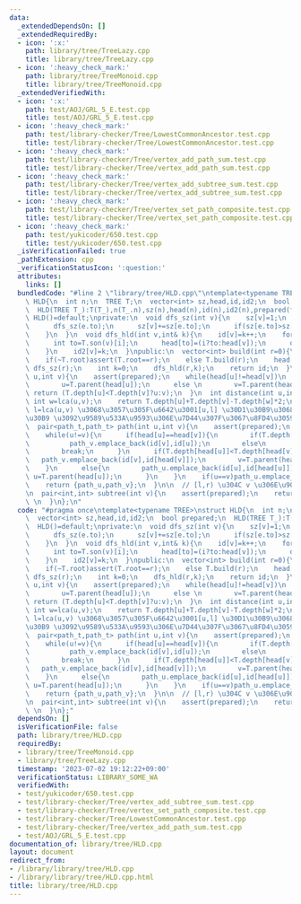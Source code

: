 ```yaml
---
data:
  _extendedDependsOn: []
  _extendedRequiredBy:
  - icon: ':x:'
    path: library/tree/TreeLazy.cpp
    title: library/tree/TreeLazy.cpp
  - icon: ':heavy_check_mark:'
    path: library/tree/TreeMonoid.cpp
    title: library/tree/TreeMonoid.cpp
  _extendedVerifiedWith:
  - icon: ':x:'
    path: test/AOJ/GRL_5_E.test.cpp
    title: test/AOJ/GRL_5_E.test.cpp
  - icon: ':heavy_check_mark:'
    path: test/library-checker/Tree/LowestCommonAncestor.test.cpp
    title: test/library-checker/Tree/LowestCommonAncestor.test.cpp
  - icon: ':heavy_check_mark:'
    path: test/library-checker/Tree/vertex_add_path_sum.test.cpp
    title: test/library-checker/Tree/vertex_add_path_sum.test.cpp
  - icon: ':heavy_check_mark:'
    path: test/library-checker/Tree/vertex_add_subtree_sum.test.cpp
    title: test/library-checker/Tree/vertex_add_subtree_sum.test.cpp
  - icon: ':heavy_check_mark:'
    path: test/library-checker/Tree/vertex_set_path_composite.test.cpp
    title: test/library-checker/Tree/vertex_set_path_composite.test.cpp
  - icon: ':heavy_check_mark:'
    path: test/yukicoder/650.test.cpp
    title: test/yukicoder/650.test.cpp
  _isVerificationFailed: true
  _pathExtension: cpp
  _verificationStatusIcon: ':question:'
  attributes:
    links: []
  bundledCode: "#line 2 \"library/tree/HLD.cpp\"\ntemplate<typename TREE>\nstruct\
    \ HLD{\n  int n;\n  TREE T;\n  vector<int> sz,head,id,id2;\n  bool prepared;\n\
    \  HLD(TREE T_):T(T_),n(T_.n),sz(n),head(n),id(n),id2(n),prepared(false){}\n \
    \ HLD()=default;\nprivate:\n  void dfs_sz(int v){\n    sz[v]=1;\n    for(auto&e:T.son(v)){\n\
    \      dfs_sz(e.to);\n      sz[v]+=sz[e.to];\n      if(sz[e.to]>sz[T.son(v)[0].to])swap(e,T.son(v)[0]);\n\
    \    }\n  }\n  void dfs_hld(int v,int& k){\n    id[v]=k++;\n    for(int i=0;i<T.son(v).size();i++){\n\
    \      int to=T.son(v)[i];\n      head[to]=(i?to:head[v]);\n      dfs_hld(to,k);\n\
    \    }\n    id2[v]=k;\n  }\npublic:\n  vector<int> build(int r=0){\n    assert(!prepared);prepared=true;\n\
    \    if(~T.root)assert(T.root==r);\n    else T.build(r);\n    head[r]=r;\n   \
    \ dfs_sz(r);\n    int k=0;\n    dfs_hld(r,k);\n    return id;\n  }\n\n  int lca(int\
    \ u,int v){\n    assert(prepared);\n    while(head[u]!=head[v])\n      if(T.depth[head[u]]>T.depth[head[v]])\n\
    \        u=T.parent(head[u]);\n      else \n        v=T.parent(head[v]);\n   \
    \ return (T.depth[u]<T.depth[v]?u:v);\n  }\n  int distance(int u,int v){\n   \
    \ int w=lca(u,v);\n    return T.depth[u]+T.depth[v]-T.depth[w]*2;\n  }\n\n  //\
    \ l=lca(u,v) \u3068\u3057\u305F\u6642\u3001[u,l] \u30D1\u30B9\u3068 [v,l] \u30D1\
    \u30B9 \u3092\u9589\u533A\u9593\u306E\u7D44\u307F\u3067\u8FD4\u3059\n  using path_t=vector<pair<int,int>>;\n\
    \  pair<path_t,path_t> path(int u,int v){\n    assert(prepared);\n    path_t path_u,path_v;\n\
    \    while(u!=v){\n      if(head[u]==head[v]){\n        if(T.depth[u]<T.depth[v])\n\
    \          path_v.emplace_back(id[v],id[u]);\n        else\n          path_u.emplace_back(id[u],id[v]);\n\
    \        break;\n      }\n      if(T.depth[head[u]]<T.depth[head[v]]){\n     \
    \   path_v.emplace_back(id[v],id[head[v]]);\n        v=T.parent(head[v]);\n  \
    \    }\n      else{\n        path_u.emplace_back(id[u],id[head[u]]);\n       \
    \ u=T.parent(head[u]);\n      }\n    }\n    if(u==v)path_u.emplace_back(id[u],id[u]);\n\
    \    return {path_u,path_v};\n  }\n\n  // [l,r) \u304C v \u306E\u90E8\u5206\u6728\
    \n  pair<int,int> subtree(int v){\n    assert(prepared);\n    return {id[v],id2[v]};\
    \ \n  }\n};\n"
  code: "#pragma once\ntemplate<typename TREE>\nstruct HLD{\n  int n;\n  TREE T;\n\
    \  vector<int> sz,head,id,id2;\n  bool prepared;\n  HLD(TREE T_):T(T_),n(T_.n),sz(n),head(n),id(n),id2(n),prepared(false){}\n\
    \  HLD()=default;\nprivate:\n  void dfs_sz(int v){\n    sz[v]=1;\n    for(auto&e:T.son(v)){\n\
    \      dfs_sz(e.to);\n      sz[v]+=sz[e.to];\n      if(sz[e.to]>sz[T.son(v)[0].to])swap(e,T.son(v)[0]);\n\
    \    }\n  }\n  void dfs_hld(int v,int& k){\n    id[v]=k++;\n    for(int i=0;i<T.son(v).size();i++){\n\
    \      int to=T.son(v)[i];\n      head[to]=(i?to:head[v]);\n      dfs_hld(to,k);\n\
    \    }\n    id2[v]=k;\n  }\npublic:\n  vector<int> build(int r=0){\n    assert(!prepared);prepared=true;\n\
    \    if(~T.root)assert(T.root==r);\n    else T.build(r);\n    head[r]=r;\n   \
    \ dfs_sz(r);\n    int k=0;\n    dfs_hld(r,k);\n    return id;\n  }\n\n  int lca(int\
    \ u,int v){\n    assert(prepared);\n    while(head[u]!=head[v])\n      if(T.depth[head[u]]>T.depth[head[v]])\n\
    \        u=T.parent(head[u]);\n      else \n        v=T.parent(head[v]);\n   \
    \ return (T.depth[u]<T.depth[v]?u:v);\n  }\n  int distance(int u,int v){\n   \
    \ int w=lca(u,v);\n    return T.depth[u]+T.depth[v]-T.depth[w]*2;\n  }\n\n  //\
    \ l=lca(u,v) \u3068\u3057\u305F\u6642\u3001[u,l] \u30D1\u30B9\u3068 [v,l] \u30D1\
    \u30B9 \u3092\u9589\u533A\u9593\u306E\u7D44\u307F\u3067\u8FD4\u3059\n  using path_t=vector<pair<int,int>>;\n\
    \  pair<path_t,path_t> path(int u,int v){\n    assert(prepared);\n    path_t path_u,path_v;\n\
    \    while(u!=v){\n      if(head[u]==head[v]){\n        if(T.depth[u]<T.depth[v])\n\
    \          path_v.emplace_back(id[v],id[u]);\n        else\n          path_u.emplace_back(id[u],id[v]);\n\
    \        break;\n      }\n      if(T.depth[head[u]]<T.depth[head[v]]){\n     \
    \   path_v.emplace_back(id[v],id[head[v]]);\n        v=T.parent(head[v]);\n  \
    \    }\n      else{\n        path_u.emplace_back(id[u],id[head[u]]);\n       \
    \ u=T.parent(head[u]);\n      }\n    }\n    if(u==v)path_u.emplace_back(id[u],id[u]);\n\
    \    return {path_u,path_v};\n  }\n\n  // [l,r) \u304C v \u306E\u90E8\u5206\u6728\
    \n  pair<int,int> subtree(int v){\n    assert(prepared);\n    return {id[v],id2[v]};\
    \ \n  }\n};"
  dependsOn: []
  isVerificationFile: false
  path: library/tree/HLD.cpp
  requiredBy:
  - library/tree/TreeMonoid.cpp
  - library/tree/TreeLazy.cpp
  timestamp: '2023-07-02 19:12:22+09:00'
  verificationStatus: LIBRARY_SOME_WA
  verifiedWith:
  - test/yukicoder/650.test.cpp
  - test/library-checker/Tree/vertex_add_subtree_sum.test.cpp
  - test/library-checker/Tree/vertex_set_path_composite.test.cpp
  - test/library-checker/Tree/LowestCommonAncestor.test.cpp
  - test/library-checker/Tree/vertex_add_path_sum.test.cpp
  - test/AOJ/GRL_5_E.test.cpp
documentation_of: library/tree/HLD.cpp
layout: document
redirect_from:
- /library/library/tree/HLD.cpp
- /library/library/tree/HLD.cpp.html
title: library/tree/HLD.cpp
---
```

